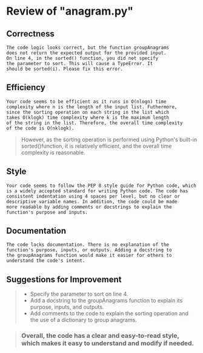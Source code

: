 # Review of "anagram.py"

## Correctness

    The code logic looks correct, but the function groupAnagrams
    does not return the expected output for the provided input.
    On line 4, in the sorted() function, you did not specify 
    the parameter to sort. This will cause a TypeError. It 
    should be sorted(i). Please fix this error.

## Efficiency
    Your code seems to be efficient as it runs in O(nlogn) time 
    complexity where n is the length of the input list. Futhermore, 
    since the sorting operation on each string in the list which 
    takes O(klogk) time complexity where k is the maximum length 
    of the string in the list. Therefore, the overall time complexity 
    of the code is O(nklogk).

> However, as the sorting operation is performed using Python's built-in sorted()function, it is relatively efficient, and the overall time complexity is reasonable.

## Style
    Your code seems to follow the PEP 8 style guide for Python code, which 
    is a widely accepted standard for writing Python code. The code has 
    consistent indentation using 4 spaces per level, but no clear or 
    descriptive variable names. In addition, the code could be made 
    more readable by adding comments or docstrings to explain the 
    function's purpose and inputs.

## Documentation

    The code lacks documentation. There is no explanation of the 
    function's purpose, inputs, or outputs. Adding a docstring to 
    the groupAnagrams function would make it easier for others to 
    understand the code's intent.

## Suggestions for Improvement
> * Specify the parameter to sort on line 4.
> * Add a docstring to the groupAnagrams function to explain its purpose, inputs, and outputs.
> * Add comments to the code to explain the sorting operation and the use of a dictionary to group anagrams.

> ### Overall, the code has a clear and easy-to-read style, which makes it easy to understand and modify if needed.